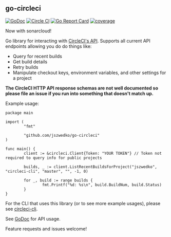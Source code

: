 ## go-circleci
[![GoDoc](https://godoc.org/github.com/jszwedko/go-circleci?status.svg)](http://godoc.org/github.com/jszwedko/go-circleci)
[![Circle CI](https://circleci.com/gh/jszwedko/go-circleci.svg?style=svg)](https://circleci.com/gh/jszwedko/go-circleci)
[![Go Report Card](https://goreportcard.com/badge/github.com/jszwedko/go-circleci)](https://goreportcard.com/report/github.com/jszwedko/go-circleci)
[![coverage](https://gocover.io/_badge/github.com/jszwedko/go-circleci?0 "coverage")](http://gocover.io/github.com/jszwedko/go-circleci)

Now with sonarcloud!

Go library for interacting with [CircleCI's API](https://circleci.com/docs/api). Supports all current API endpoints allowing you do do things like:

* Query for recent builds
* Get build details
* Retry builds
* Manipulate checkout keys, environment variables, and other settings for a project

**The CircleCI HTTP API response schemas are not well documented so please file an issue if you run into something that doesn't match up.**

Example usage:

```golang
package main

import (
        "fmt"

        "github.com/jszwedko/go-circleci"
)

func main() {
        client := &circleci.Client{Token: "YOUR TOKEN"} // Token not required to query info for public projects

        builds, _ := client.ListRecentBuildsForProject("jszwedko", "circleci-cli", "master", "", -1, 0)

        for _, build := range builds {
                fmt.Printf("%d: %s\n", build.BuildNum, build.Status)
        }
}
```

For the CLI that uses this library (or to see more example usages), please see
[circleci-cli](https://github.com/jszwedko/circleci-cli).

See [GoDoc](http://godoc.org/github.com/jszwedko/go-circleci) for API usage.

Feature requests and issues welcome!

